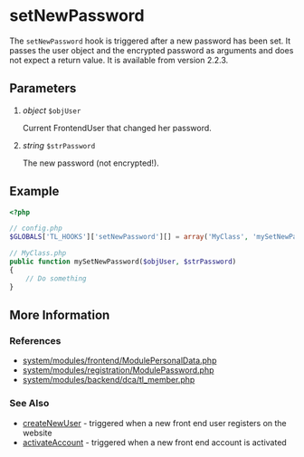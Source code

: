 # setNewPassword


The `setNewPassword` hook is triggered after a new password has been set. It passes the user object and the encrypted password as arguments and does not expect a return value. It is available from version 2.2.3.


## Parameters 

1. *object* `$objUser`

	Current FrontendUser that changed her password.

2. *string* `$strPassword`

	The new password (not encrypted!).


## Example 

```php
<?php

// config.php
$GLOBALS['TL_HOOKS']['setNewPassword'][] = array('MyClass', 'mySetNewPassword');

// MyClass.php
public function mySetNewPassword($objUser, $strPassword)
{
    // Do something
}
```


## More Information


### References

- [system/modules/frontend/ModulePersonalData.php](https://github.com/contao/core/blob/2.11.7/system/modules/frontend/ModulePersonalData.php#L224)
- [system/modules/registration/ModulePassword.php](https://github.com/contao/core/blob/2.11.7/system/modules/registration/ModulePassword.php#L240)
- [system/modules/backend/dca/tl_member.php](https://github.com/contao/core/blob/2.11.7/system/modules/backend/dca/tl_member.php#L424)


### See Also

- [createNewUser](createNewUser.md) - triggered when a new front end user registers on the website
- [activateAccount](activateAccount.md) - triggered when a new front end account is activated
